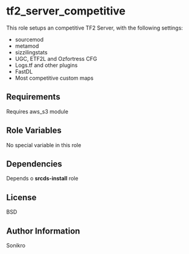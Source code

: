 tf2_server_competitive
=========

This role setups an competitive TF2 Server, with the following settings:
- sourcemod
- metamod
- sizzilingstats
- UGC, ETF2L and Ozfortress CFG
- Logs.tf and other plugins
- FastDL
- Most competitive custom maps

Requirements
------------

Requires aws_s3 module

Role Variables
--------------

No special variable in this role

Dependencies
------------

Depends o **srcds-install** role


License
-------

BSD

Author Information
------------------
Sonikro